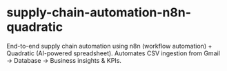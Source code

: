 # supply-chain-automation-n8n-quadratic
End-to-end supply chain automation using n8n (workflow automation) + Quadratic (AI-powered spreadsheet). Automates CSV ingestion from Gmail → Database → Business insights &amp; KPIs.
